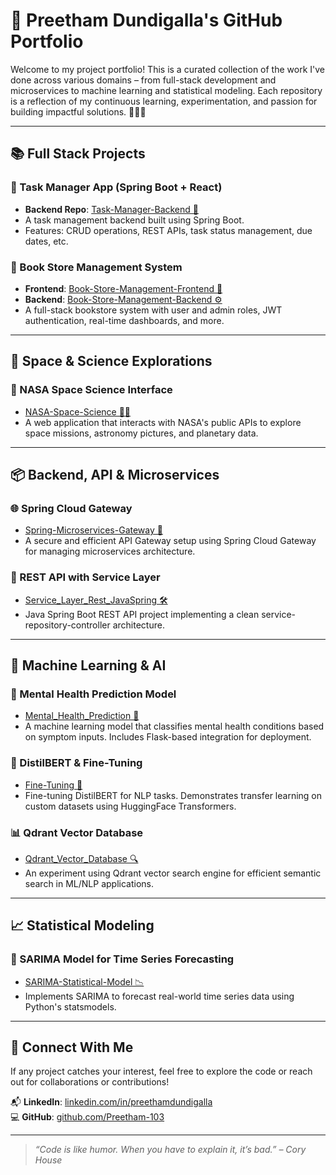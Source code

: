 # 🚀 Preetham Dundigalla's GitHub Portfolio

Welcome to my project portfolio! This is a curated collection of the work I've done across various domains – from full-stack development and microservices to machine learning and statistical modeling. Each repository is a reflection of my continuous learning, experimentation, and passion for building impactful solutions. 🔧👨‍💻

---

## 📚 Full Stack Projects

### 📝 Task Manager App (Spring Boot + React)
- **Backend Repo**: [Task-Manager-Backend 🔗](https://github.com/Preetham-103/Task-Manager-Backend)
- A task management backend built using Spring Boot.
- Features: CRUD operations, REST APIs, task status management, due dates, etc.

### 📖 Book Store Management System
- **Frontend**: [Book-Store-Management-Frontend 🎨](https://github.com/Preetham-103/Book-Store-Management-Frontend)
- **Backend**: [Book-Store-Management-Backend ⚙️](https://github.com/Preetham-103/Book-Store-Management-Backend)
- A full-stack bookstore system with user and admin roles, JWT authentication, real-time dashboards, and more.

---

## 🌌 Space & Science Explorations

### 🚀 NASA Space Science Interface
- [NASA-Space-Science 👨‍🚀](https://github.com/Preetham-103/NASA-Space-Science)
- A web application that interacts with NASA's public APIs to explore space missions, astronomy pictures, and planetary data.

---

## 📦 Backend, API & Microservices

### 🌐 Spring Cloud Gateway
- [Spring-Microservices-Gateway 🚪](https://github.com/Preetham-103/Spring-Microservices-Gateway)
- A secure and efficient API Gateway setup using Spring Cloud Gateway for managing microservices architecture.

### 🔧 REST API with Service Layer
- [Service_Layer_Rest_JavaSpring 🛠️](https://github.com/Preetham-103/Service_Layer_Rest_JavaSpring)
- Java Spring Boot REST API project implementing a clean service-repository-controller architecture.

---

## 🧠 Machine Learning & AI

### 🧘 Mental Health Prediction Model
- [Mental_Health_Prediction 💊](https://github.com/Preetham-103/Mental_Health_Prediction)
- A machine learning model that classifies mental health conditions based on symptom inputs. Includes Flask-based integration for deployment.

### 🧠 DistilBERT & Fine-Tuning
- [Fine-Tuning 🤖](https://github.com/Preetham-103/Fine-Tuning)
- Fine-tuning DistilBERT for NLP tasks. Demonstrates transfer learning on custom datasets using HuggingFace Transformers.

### 📊 Qdrant Vector Database
- [Qdrant_Vector_Database 🔍](https://github.com/Preetham-103/Qdrant_Vector_Database)
- An experiment using Qdrant vector search engine for efficient semantic search in ML/NLP applications.

---

## 📈 Statistical Modeling

### 🔢 SARIMA Model for Time Series Forecasting
- [SARIMA-Statistical-Model 📉](https://github.com/Preetham-103/SARIMA-Statistical-Model)
- Implements SARIMA to forecast real-world time series data using Python's statsmodels.

---

## 🧩 Connect With Me

If any project catches your interest, feel free to explore the code or reach out for collaborations or contributions!

📬 **LinkedIn**: [linkedin.com/in/preethamdundigalla](https://www.linkedin.com/in/preetham-dundigalla-b77283228/)  
💻 **GitHub**: [github.com/Preetham-103](https://github.com/Preetham-103)

---

> _“Code is like humor. When you have to explain it, it’s bad.” – Cory House_
